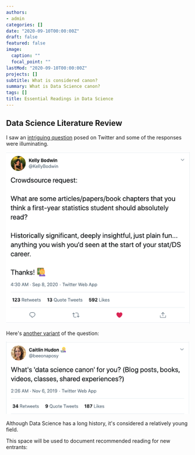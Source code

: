 ```yaml
---
authors:
- admin
categories: []
date: "2020-09-10T00:00:00Z"
draft: false
featured: false
image:
  caption: ""
  focal_point: ""
lastMod: "2020-09-10T00:00:00Z"
projects: []
subtitle: What is considered canon?
summary: What is Data Science canon?
tags: []
title: Essential Readings in Data Science
---
```


## Data Science Literature Review

I saw an [intriguing question](https://twitter.com/KellyBodwin/status/1303083136046170112?s=20) posed on Twitter and some of the responses were illuminating.

![png](./reading_list.png)

Here's [another variant](https://twitter.com/beeonaposy/status/1191798851289649154?s=20) of the question:

![png](./ds_canon.png)


Although Data Science has a long history, it's considered a relatively young field. 

This space will be used to document recommended reading for new entrants:




